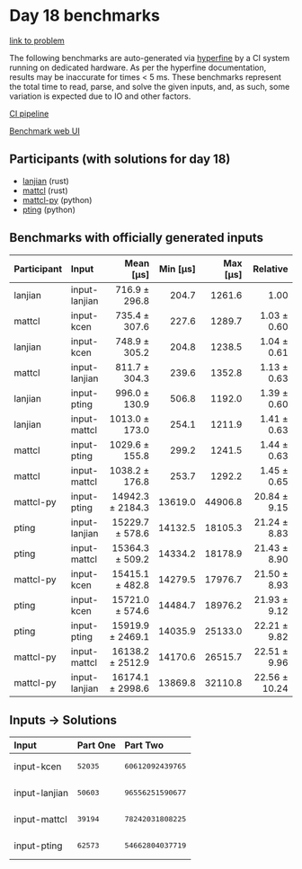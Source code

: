 # Day 18 benchmarks

[link to problem](https://adventofcode.com/2023/day/18)

The following benchmarks are auto-generated via
[hyperfine](https://github.com/sharkdp/hyperfine) by a CI system running on
dedicated hardware. As per the hyperfine documentation, results may be
inaccurate for times < 5 ms. These benchmarks represent the total time to read,
parse, and solve the given inputs, and, as such, some variation is expected due
to IO and other factors.

[CI pipeline](http://ci.papercode.net:8080/teams/main/pipelines/aoc2023)

[Benchmark web UI](https://aoc.ancalagon.black)


## Participants (with solutions for day 18)

- [lanjian](https://github.com/lanjian/aoc-2023) (rust)
- [mattcl](https://github.com/mattcl/aoc2023) (rust)
- [mattcl-py](https://github.com/mattcl/aoc2023-py) (python)
- [pting](https://github.com/pting/aoc2023) (python)


## Benchmarks with officially generated inputs

| Participant | Input | Mean [µs] | Min [µs] | Max [µs] | Relative |
|:---|:---|---:|---:|---:|---:|
| lanjian | input-lanjian | 716.9 ± 296.8 | 204.7 | 1261.6 | 1.00 |
| mattcl | input-kcen | 735.4 ± 307.6 | 227.6 | 1289.7 | 1.03 ± 0.60 |
| lanjian | input-kcen | 748.9 ± 305.2 | 204.8 | 1238.5 | 1.04 ± 0.61 |
| mattcl | input-lanjian | 811.7 ± 304.3 | 239.6 | 1352.8 | 1.13 ± 0.63 |
| lanjian | input-pting | 996.0 ± 130.9 | 506.8 | 1192.0 | 1.39 ± 0.60 |
| lanjian | input-mattcl | 1013.0 ± 173.0 | 254.1 | 1211.9 | 1.41 ± 0.63 |
| mattcl | input-pting | 1029.6 ± 155.8 | 299.2 | 1241.5 | 1.44 ± 0.63 |
| mattcl | input-mattcl | 1038.2 ± 176.8 | 253.7 | 1292.2 | 1.45 ± 0.65 |
| mattcl-py | input-pting | 14942.3 ± 2184.3 | 13619.0 | 44906.8 | 20.84 ± 9.15 |
| pting | input-lanjian | 15229.7 ± 578.6 | 14132.5 | 18105.3 | 21.24 ± 8.83 |
| pting | input-mattcl | 15364.3 ± 509.2 | 14334.2 | 18178.9 | 21.43 ± 8.90 |
| mattcl-py | input-kcen | 15415.1 ± 482.8 | 14279.5 | 17976.7 | 21.50 ± 8.93 |
| pting | input-kcen | 15721.0 ± 574.6 | 14484.7 | 18976.2 | 21.93 ± 9.12 |
| pting | input-pting | 15919.9 ± 2469.1 | 14035.9 | 25133.0 | 22.21 ± 9.82 |
| mattcl-py | input-mattcl | 16138.2 ± 2512.9 | 14170.6 | 26515.7 | 22.51 ± 9.96 |
| mattcl-py | input-lanjian | 16174.1 ± 2998.6 | 13869.8 | 32110.8 | 22.56 ± 10.24 |


## Inputs -> Solutions

| Input | Part One | Part Two |
|:---|:---|:---|
|input-kcen|<pre>52035</pre>|<pre>60612092439765</pre>|
|input-lanjian|<pre>50603</pre>|<pre>96556251590677</pre>|
|input-mattcl|<pre>39194</pre>|<pre>78242031808225</pre>|
|input-pting|<pre>62573</pre>|<pre>54662804037719</pre>|